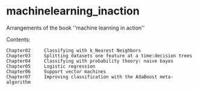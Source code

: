                 

# machinelearning_inaction

Arrangements of the book ''machine learning in action''

Contents:

    Chapter02     Classifying with k_Nearest Neighbors
    Chapter03     Splitting datasets one feature at a time:decision trees
    Chapter04     Classifying with probability theory: naive bayes
    Chapter05     Logistic regression
    Chapter06     Support vector machines
    Chapter07     Improving classification with the AdaBoost meta-algorithm
